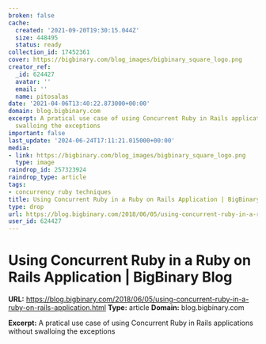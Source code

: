 ```yaml
---
broken: false
cache:
  created: '2021-09-20T19:30:15.044Z'
  size: 448495
  status: ready
collection_id: 17452361
cover: https://bigbinary.com/blog_images/bigbinary_square_logo.png
creator_ref:
  _id: 624427
  avatar: ''
  email: ''
  name: pitosalas
date: '2021-04-06T13:40:22.873000+00:00'
domain: blog.bigbinary.com
excerpt: A pratical use case of using Concurrent Ruby in Rails applications without
  swalloing the exceptions
important: false
last_update: '2024-06-24T17:11:21.015000+00:00'
media:
- link: https://bigbinary.com/blog_images/bigbinary_square_logo.png
  type: image
raindrop_id: 257323924
raindrop_type: article
tags:
- concurrency ruby techniques
title: Using Concurrent Ruby in a Ruby on Rails Application | BigBinary Blog
type: drop
url: https://blog.bigbinary.com/2018/06/05/using-concurrent-ruby-in-a-ruby-on-rails-application.html
user_id: 624427
---
```


# Using Concurrent Ruby in a Ruby on Rails Application | BigBinary Blog

**URL:** https://blog.bigbinary.com/2018/06/05/using-concurrent-ruby-in-a-ruby-on-rails-application.html
**Type:** article
**Domain:** blog.bigbinary.com

**Excerpt:** A pratical use case of using Concurrent Ruby in Rails applications without swalloing the exceptions
